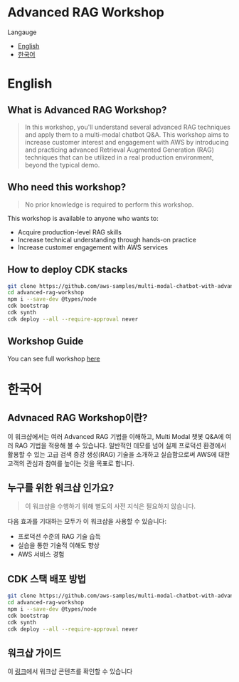 # Advanced RAG Workshop

Langauge
* [English](English)
* [한국어](한국어)


# English
## What is Advanced RAG Workshop?
> In this workshop, you'll understand several advanced RAG techniques and apply them to a multi-modal chatbot Q&A. This workshop aims to increase customer interest and engagement with AWS by introducing and practicing advanced Retrieval Augmented Generation (RAG) techniques that can be utilized in a real production environment, beyond the typical demo.

## Who need this workshop?
> No prior knowledge is required to perform this workshop.

This workshop is available to anyone who wants to:
* Acquire production-level RAG skills
* Increase technical understanding through hands-on practice
* Increase customer engagement with AWS services 

## How to deploy CDK stacks
```bash
git clone https://github.com/aws-samples/multi-modal-chatbot-with-advanced-rag.git
cd advanced-rag-workshop
npm i --save-dev @types/node
cdk bootstrap
cdk synth
cdk deploy --all --require-approval never
```

## Workshop Guide
You can see full workshop [here](https://catalog.us-east-1.prod.workshops.aws/workshops/a372f3ed-e99d-4c95-93b5-ee666375a387)

# 한국어

## Advnaced RAG Workshop이란?
이 워크샵에서는 여러 Advanced RAG 기법을 이해하고, Multi Modal 챗봇 Q&A에 여러 RAG 기법을 적용해 볼 수 있습니다. 일반적인 데모를 넘어 실제 프로덕션 환경에서 활용할 수 있는 고급 검색 증강 생성(RAG) 기술을 소개하고 실습함으로써 AWS에 대한 고객의 관심과 참여를 높이는 것을 목표로 합니다.

## 누구를 위한 워크샵 인가요?
> 이 워크샵을 수행하기 위해 별도의 사전 지식은 필요하지 않습니다.

다음 효과를 기대하는 모두가 이 워크샵을 사용할 수 있습니다:
* 프로덕션 수준의 RAG 기술 습득
* 실습을 통한 기술적 이해도 향상
* AWS 서비스 경험

## CDK 스택 배포 방법
```bash
git clone https://github.com/aws-samples/multi-modal-chatbot-with-advanced-rag.git
cd advanced-rag-workshop
npm i --save-dev @types/node
cdk bootstrap
cdk synth
cdk deploy --all --require-approval never
```

## 워크샵 가이드
이 [링크](https://catalog.us-east-1.prod.workshops.aws/workshops/a372f3ed-e99d-4c95-93b5-ee666375a387/ko-KR)에서 워크샵 콘텐츠를 확인할 수 있습니다
